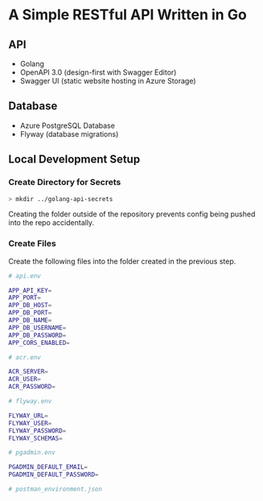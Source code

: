 # A Simple RESTful API Written in Go

## API

- Golang
- OpenAPI 3.0 (design-first with Swagger Editor)
- Swagger UI (static website hosting in Azure Storage)

## Database

- Azure PostgreSQL Database
- Flyway (database migrations)

## Local Development Setup

### Create Directory for Secrets

```bash
> mkdir ../golang-api-secrets
```

Creating the folder outside of the repository prevents config being pushed into the repo accidentally.

### Create Files

Create the following files into the folder created in the previous step.

```bash
# api.env

APP_API_KEY=
APP_PORT=
APP_DB_HOST=
APP_DB_PORT=
APP_DB_NAME=
APP_DB_USERNAME=
APP_DB_PASSWORD=
APP_CORS_ENABLED=
```

```bash
# acr.env

ACR_SERVER=
ACR_USER=
ACR_PASSWORD=
```

```bash
# flyway.env

FLYWAY_URL=
FLYWAY_USER=
FLYWAY_PASSWORD=
FLYWAY_SCHEMAS=
```

```bash
# pgadmin.env

PGADMIN_DEFAULT_EMAIL=
PGADMIN_DEFAULT_PASSWORD=
```

```bash
# postman_environment.json
```
